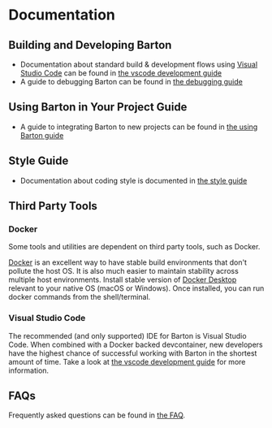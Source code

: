 # Documentation

## Building and Developing Barton

- Documentation about standard build & development flows using
  [Visual Studio Code](https://code.visualstudio.com/) can be found in
  [the vscode development guide](./VSCODE_DEVELOPMENT.md)
- A guide to debugging Barton can be found in [the debugging guide](./DEBUGGING.md)

## Using Barton in Your Project Guide

- A guide to integrating Barton to new projects can be found in [the using Barton guide](./USING_BARTON_GUIDE.md)

## Style Guide

- Documentation about coding style is documented in
  [the style guide](./STYLE_GUIDE.md)

## Third Party Tools

### Docker

Some tools and utilities are dependent on third party tools, such as Docker.

[Docker](https://www.docker.com) is an excellent way to have stable build
environments that don't pollute the host OS. It is also much easier to maintain
stability across multiple host environments. Install stable version of
[Docker Desktop](https://www.docker.com/products/docker-desktop) relevant to
your native OS (macOS or Windows). Once installed, you can run docker commands
from the shell/terminal.

### Visual Studio Code

The recommended (and only supported) IDE for Barton is Visual Studio Code. When combined with a Docker backed devcontainer, new developers have the highest chance of successful working with Barton in the shortest amount of time.  Take a look at [the vscode development guide](docs/VSCODE_DEVELOPMENT.md) for more information.

## FAQs

Frequently asked questions can be found in [the FAQ](docs/FAQ.md).
